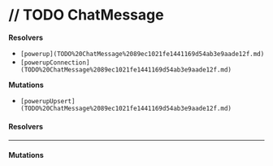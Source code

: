 # // TODO ChatMessage

**Resolvers**

* `[powerup](TODO%20ChatMessage%2089ec1021fe1441169d54ab3e9aade12f.md)`
* `[powerupConnection](TODO%20ChatMessage%2089ec1021fe1441169d54ab3e9aade12f.md)`

**Mutations**

* `[powerupUpsert](TODO%20ChatMessage%2089ec1021fe1441169d54ab3e9aade12f.md)`

#### Resolvers

***

#### Mutations
